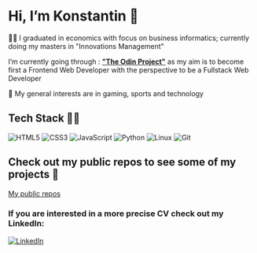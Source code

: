 # Hi, I’m Konstantin 👋

🧑‍🎓 I graduated in economics with focus on business informatics; currently doing my masters in "Innovations Management"

I’m currently going through : **["The Odin Project"](https://www.theodinproject.com/)** as my aim is to become first a Frontend Web Developer with the perspective to be a Fullstack Web Developer

👀 My general interests are in gaming, sports and technology

## Tech Stack 👨‍💻

![HTML5](https://img.shields.io/badge/html5-%23E34F26.svg?style=for-the-badge&logo=html5&logoColor=white)
![CSS3](https://img.shields.io/badge/css3-%231572B6.svg?style=for-the-badge&logo=css3&logoColor=white)
![JavaScript](https://img.shields.io/badge/javascript-%23323330.svg?style=for-the-badge&logo=javascript&logoColor=%23F7DF1E)
![Python](https://img.shields.io/badge/python-3670A0?style=for-the-badge&logo=python&logoColor=ffdd54)
![Linux](https://img.shields.io/badge/Linux-FCC624?style=for-the-badge&logo=linux&logoColor=black)
![Git](https://img.shields.io/badge/git-%23F05033.svg?style=for-the-badge&logo=git&logoColor=white)

## Check out my public repos to see some of my projects :file_folder:

[My public repos](https://github.com/scuddi?tab=repositories)

### If you are interested in a more precise CV check out my LinkedIn:

[![LinkedIn](https://img.shields.io/badge/linkedin-%230077B5.svg?style=for-the-badge&logo=linkedin&logoColor=white)](https://www.linkedin.com/in/konstantin-strupp-1bb2a61b9/)

<!---
scuddi/scuddi is a ✨ special ✨ repository because its `README.md` (this file) appears on your GitHub profile.
You can click the Preview link to take a look at your changes.
--->
